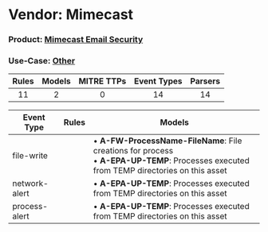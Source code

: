 Vendor: Mimecast
================
### Product: [Mimecast Email Security](../ds_mimecast_mimecast_email_security.md)
### Use-Case: [Other](../../../../UseCases/uc_other.md)

| Rules | Models | MITRE TTPs | Event Types | Parsers |
|:-----:|:------:|:----------:|:-----------:|:-------:|
|  11   |   2    |     0      |     14      |   14    |

| Event Type    | Rules | Models                                                                                                                                             |
| ------------- | ----- | -------------------------------------------------------------------------------------------------------------------------------------------------- |
| file-write    |       |  • <b>A-FW-ProcessName-FileName</b>: File creations for process<br> • <b>A-EPA-UP-TEMP</b>: Processes executed from TEMP directories on this asset |
| network-alert |       |  • <b>A-EPA-UP-TEMP</b>: Processes executed from TEMP directories on this asset                                                                    |
| process-alert |       |  • <b>A-EPA-UP-TEMP</b>: Processes executed from TEMP directories on this asset                                                                    |